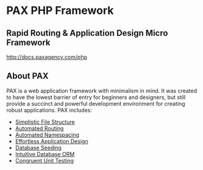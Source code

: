 <h1>PAX PHP Framework</h1>
<h2>Rapid Routing & Application Design Micro Framework</h2>
<a href='http://docs.paxagency.com/php'>http://docs.paxagency.com/php</a>
<br />
<h2>About PAX</h2>
<p>PAX is a web application framework with minimalism in mind. It was created to have the lowest barrier of entry for beginners and designers, but still provide a succinct and powerful development environment for creating robust applications. PAX includes:</p>
<ul>
    <li><a href='http://docs.paxagency.com/php/intro/structure'>Simplistic File Structure</a></li>
    <li><a href='http://docs.paxagency.com/php/routing'>Automated Routing</a></li>
    <li><a href='http://docs.paxagency.com/php/application/#class'>Automated Namespacing</a></li>
    <li><a href='http://docs.paxagency.com/php/application/'>Effortless Application Design</a></li>
    <li><a href='http://docs.paxagency.com/php/libraries/seed'>Database Seeding</a></li>
    <li><a href='http://docs.paxagency.com/php/libraries/db'>Intuitive Database ORM</a></li>
    <li><a href='http://docs.paxagency.com/php/libraries/tests'>Congruent Unit Testing</a></li>
</ul>

